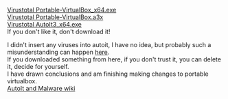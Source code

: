 [Virustotal Portable-VirtualBox_x64.exe](https://www.virustotal.com/gui/file/7b4480e25b9278f4783f430975aa2e445c1f43f64b75dd8e925c35b85dfc09ab?nocache=1)<br>
[Virustotal Portable-VirtualBox.a3x](https://www.virustotal.com/gui/file/a5ee9148dad1840471e325061f72f35400efef64a8c243fc71b024c2c38f458b?nocache=1)<br>
[Virustotal AutoIt3_x64.exe](https://www.virustotal.com/gui/file/92c6531a09180fae8b2aae7384b4cea9986762f0c271b35da09b4d0e733f9f45?nocache=1)<br>
If you don't like it, don't download it!<br>

I didn't insert any viruses into autoit, I have no idea, but probably such a misunderstanding can happen [here](https://github.com/vboxme/Portable-VirtualBox/issues/93).<br>
If you downloaded something from here, if you don't trust it, you can delete it, decide for yourself.<br>
I have drawn conclusions and am finishing making changes to portable virtualbox.<br>
[AutoIt and Malware wiki](https://www.autoitscript.com/wiki/AutoIt_and_Malware)<br>
